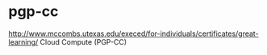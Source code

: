 # pgp-cc
http://www.mccombs.utexas.edu/execed/for-individuals/certificates/great-learning/ 
Cloud Compute (PGP-CC)
